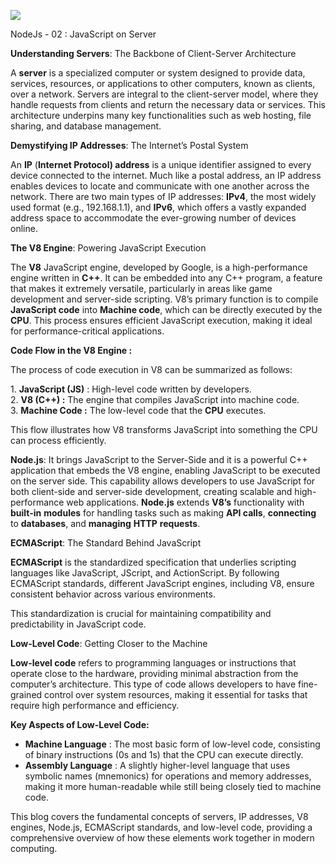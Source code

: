![](https://miro.medium.com/v2/resize:fit:875/1*5gMSgaVon2nmV3tIPr9XZg.jpeg)

NodeJs - 02 : JavaScript on Server

**Understanding Servers**: The Backbone of Client-Server Architecture

A **server** is a specialized computer or system designed to provide data, services, resources, or applications to other computers, known as clients, over a network. Servers are integral to the client-server model, where they handle requests from clients and return the necessary data or services. This architecture underpins many key functionalities such as web hosting, file sharing, and database management.

**Demystifying IP Addresses**: The Internet’s Postal System

An **IP** (**Internet Protocol) address** is a unique identifier assigned to every device connected to the internet. Much like a postal address, an IP address enables devices to locate and communicate with one another across the network. There are two main types of IP addresses: **IPv4**, the most widely used format (e.g., 192.168.1.1), and **IPv6**, which offers a vastly expanded address space to accommodate the ever-growing number of devices online.

**The V8 Engine**: Powering JavaScript Execution

The **V8** JavaScript engine, developed by Google, is a high-performance engine written in **C++**. It can be embedded into any C++ program, a feature that makes it extremely versatile, particularly in areas like game development and server-side scripting. V8’s primary function is to compile **JavaScript code** into **Machine code**, which can be directly executed by the **CPU**. This process ensures efficient JavaScript execution, making it ideal for performance-critical applications.

**Code Flow in the V8 Engine :**

The process of code execution in V8 can be summarized as follows:

1\. **JavaScript (JS)** : High-level code written by developers.  
2\. **V8 (C++) :** The engine that compiles JavaScript into machine code.  
3\. **Machine Code :** The low-level code that the **CPU** executes.

This flow illustrates how V8 transforms JavaScript into something the CPU can process efficiently.

**Node.js**: It brings JavaScript to the Server-Side and it is a powerful C++ application that embeds the V8 engine, enabling JavaScript to be executed on the server side. This capability allows developers to use JavaScript for both client-side and server-side development, creating scalable and high-performance web applications. **Node.js** extends **V8’s** functionality with **built-in** **modules** for handling tasks such as making **API calls**, **connecting** to **databases**, and **managing** **HTTP** **requests**.

**ECMAScript**: The Standard Behind JavaScript

**ECMAScript** is the standardized specification that underlies scripting languages like JavaScript, JScript, and ActionScript. By following ECMAScript standards, different JavaScript engines, including V8, ensure consistent behavior across various environments.

This standardization is crucial for maintaining compatibility and predictability in JavaScript code.

**Low-Level Code**: Getting Closer to the Machine

**Low-level code** refers to programming languages or instructions that operate close to the hardware, providing minimal abstraction from the computer’s architecture. This type of code allows developers to have fine-grained control over system resources, making it essential for tasks that require high performance and efficiency.

**Key Aspects of Low-Level Code:**

-   **Machine Language** : The most basic form of low-level code, consisting of binary instructions (0s and 1s) that the CPU can execute directly.
-   **Assembly Language** : A slightly higher-level language that uses symbolic names (mnemonics) for operations and memory addresses, making it more human-readable while still being closely tied to machine code.

This blog covers the fundamental concepts of servers, IP addresses, V8 engines, Node.js, ECMAScript standards, and low-level code, providing a comprehensive overview of how these elements work together in modern computing.